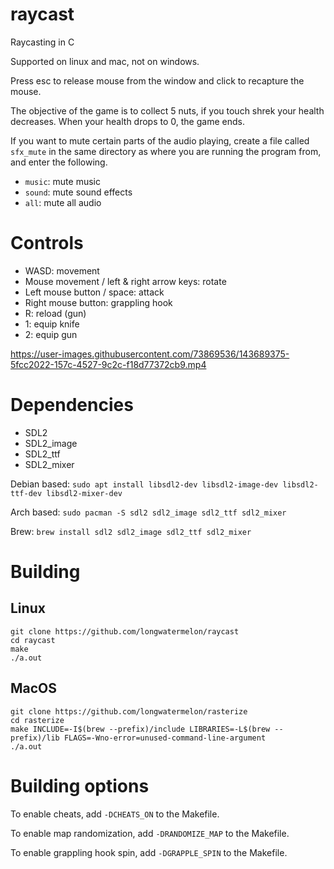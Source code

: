 # raycast
Raycasting in C

Supported on linux and mac, not on windows.

Press esc to release mouse from the window and click to recapture the mouse.

The objective of the game is to collect 5 nuts, if you touch shrek your health decreases. When your health drops to 0, the game ends.

If you want to mute certain parts of the audio playing, create a file called `sfx_mute` in the same directory as where you are running the program from, and enter the following.

* `music`: mute music
* `sound`: mute sound effects
* `all`: mute all audio

# Controls
* WASD: movement
* Mouse movement / left & right arrow keys: rotate
* Left mouse button / space: attack
* Right mouse button: grappling hook
* R: reload (gun)
* 1: equip knife
* 2: equip gun

https://user-images.githubusercontent.com/73869536/143689375-5fcc2022-157c-4527-9c2c-f18d77372cb9.mp4

# Dependencies

* SDL2
* SDL2_image
* SDL2_ttf
* SDL2_mixer

Debian based: `sudo apt install libsdl2-dev libsdl2-image-dev libsdl2-ttf-dev libsdl2-mixer-dev`

Arch based: `sudo pacman -S sdl2 sdl2_image sdl2_ttf sdl2_mixer`

Brew: `brew install sdl2 sdl2_image sdl2_ttf sdl2_mixer`

# Building

## Linux
```
git clone https://github.com/longwatermelon/raycast
cd raycast
make
./a.out
```

## MacOS
```
git clone https://github.com/longwatermelon/rasterize
cd rasterize
make INCLUDE=-I$(brew --prefix)/include LIBRARIES=-L$(brew --prefix)/lib FLAGS=-Wno-error=unused-command-line-argument
./a.out
```

# Building options
To enable cheats, add `-DCHEATS_ON` to the Makefile.

To enable map randomization, add `-DRANDOMIZE_MAP` to the Makefile.

To enable grappling hook spin, add `-DGRAPPLE_SPIN` to the Makefile.

